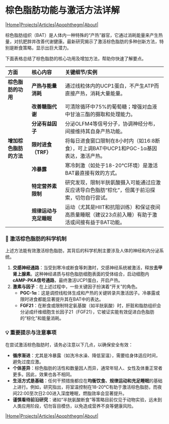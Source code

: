 # 棕色脂肪功能与激活方法详解

|[Home](/README.md)|[Projects](/projects.md)|[Articles](/articles.md)|[Apophthegm](/apophthegm.md)|[About](/about.md)|

棕色脂肪组织（BAT）是人体内一种特殊的“产热”器官，它通过消耗能量来产生热量，对抗肥胖并改善代谢健康。最新研究揭示了激活棕色脂肪的多种创新方法，特别是断食策略，显示出巨大潜力。

下面表格总结了棕色脂肪的核心功用及增加方法，帮助你快速了解要点。

| **方面** | **核心内容** | **关键细节/实例** |
| :--- | :--- | :--- |
| **棕色脂肪的功用** | **产热与能量消耗** | 通过线粒体内的UCP1蛋白，不产生ATP而直接产热，消耗大量能量。 |
| | **改善糖脂代谢** | 可清除循环中75%的葡萄糖；增强对血液中甘油三酯的摄取和处理能力。 |
| | **分泌有益因子** | 分泌OLFM4等信号分子，协调神经分布，间接维持其自身产热功能。 |
| **增加棕色脂肪的方法** | **限时进食（TRF）** | 将每日进食窗口限制在8小时内（如16:8断食），可上调BAT中UCP1和PGC-1α基因表达，激活产热。 |
| | **冷暴露** | 寒冷刺激（如处于18-20℃环境）是激活BAT最直接有效的方式。 |
| | **特定营养素限制** | 研究发现，限制半胱氨酸摄入可能通过应激反应诱导白色脂肪“棕化”，但属于前沿探索，切勿自行尝试。 |
| | **规律运动与充足睡眠** | 运动（尤其是HIIT和抗阻训练）和保证夜间高质量睡眠（建议23点前入睡）有助于激活或间接有益于BAT功能。 |

### 🔬 激活棕色脂肪的科学机制

上述方法能有效激活棕色脂肪，其背后的科学机制主要涉及人体的神经和内分泌系统。

1.  **交感神经通路**：当受到寒冷或断食等刺激时，交感神经系统被激活，释放**去甲肾上腺素**。这种神经递质与棕色脂肪细胞表面的受体结合，启动细胞内**cAMP-PKA信号通路**，最终激活UCP1蛋白，开启产热。
2.  **激素与因子**：在上述过程中，一些关键因子扮演着“开关”的角色。
    *   **PGC-1α**：这是调控线粒体生成和产热的关键转录共激活因子。冷暴露或限时进食都能显著提升其在BAT中的表达。
    *   **FGF21**：在断食或限制特定氨基酸（如半胱氨酸）时，肝脏和脂肪组织会分泌成纤维细胞生长因子21（FGF21），它被证实能有效促进白色脂肪的“棕化”和能量消耗。

### 💡 重要提示与注意事项

在尝试激活棕色脂肪时，请务必注意以下几点，以确保安全有效：

*   **循序渐进**：尤其是冷暴露（如洗冷水澡、降低室温），需要给身体适应时间，避免过度应激。
*   **个体差异**：棕色脂肪的活性和数量因人而异，通常年轻人、女性及体重正常者更多。因此，效果也各不相同。
*   **生活方式是基础**：任何干预措施都应在**均衡饮食、规律运动和充足睡眠**的基础上进行。例如，研究指出，将室温控制在18-20℃有助于激活棕色脂肪，而夜间22:00至次日2:00进入深度睡眠，燃脂效率会显著提升。
*   **谨慎看待前沿研究**：诸如“半胱氨酸断食”等策略目前仅见于动物实验，远未到人类应用阶段，切勿盲目模仿，以免造成营养不良等健康风险。

|[Home](/README.md)|[Projects](/projects.md)|[Articles](/articles.md)|[Apophthegm](/apophthegm.md)|[About](/about.md)|
